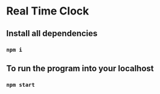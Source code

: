 # Real Time Clock

## Install all dependencies

### `npm i`

## To run the program into your localhost

### `npm start`
